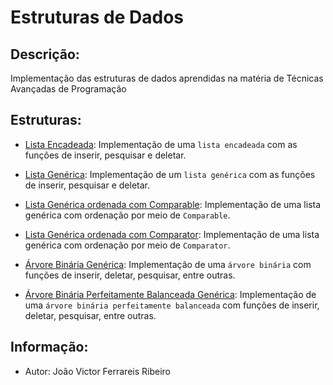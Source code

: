 # Estruturas de Dados 

## Descrição:

Implementação das estruturas de dados aprendidas na matéria de Técnicas Avançadas de Programação

## Estruturas:

- [Lista Encadeada](./src/structures/list/LinkedList.java): Implementação de uma `lista encadeada` com as funções de inserir, pesquisar e deletar.

- [Lista Genérica](./src/structures/generic_list/GenericLinkedList.java): Implementação de um `lista genérica` com as funções de inserir, pesquisar e deletar.

- [Lista Genérica ordenada com Comparable](./src/structures/generic_comparable/GenericLinkedListWithComparable.java): Implementação de uma lista genérica com ordenação por meio de `Comparable`.

- [Lista Genérica ordenada com Comparator](./src/structures/generic_comparator/GenericLinkedListWithComparator.java): Implementação de uma lista genérica com ordenação por meio de `Comparator`.

- [Árvore Binária Genérica](./src/structures/generic_binary_tree/GenericBinaryTree.java): Implementação de uma `árvore binária` com funções de inserir, deletar, pesquisar, entre outras.

- [Árvore Binária Perfeitamente Balanceada Genérica](./src/structures/generic_balanced_binary_tree/GenericBalancedBinaryTree.java): Implementação de uma `árvore binária perfeitamente balanceada` com funções de inserir, deletar, pesquisar, entre outras.

## Informação:

- Autor: João Victor Ferrareis Ribeiro